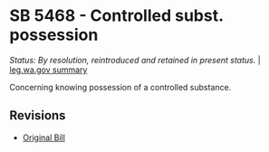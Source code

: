 # SB 5468 - Controlled subst. possession
*Status: By resolution, reintroduced and retained in present status.* | [leg.wa.gov summary](https://app.leg.wa.gov/billsummary?BillNumber=5468&Year=2021)

Concerning knowing possession of a controlled substance.

## Revisions
* [Original Bill](1/)